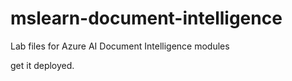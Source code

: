 # mslearn-document-intelligence
Lab files for Azure AI Document Intelligence modules


get it deployed.
